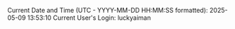 Current Date and Time (UTC - YYYY-MM-DD HH:MM:SS formatted): 2025-05-09 13:53:10
Current User's Login: luckyaiman
